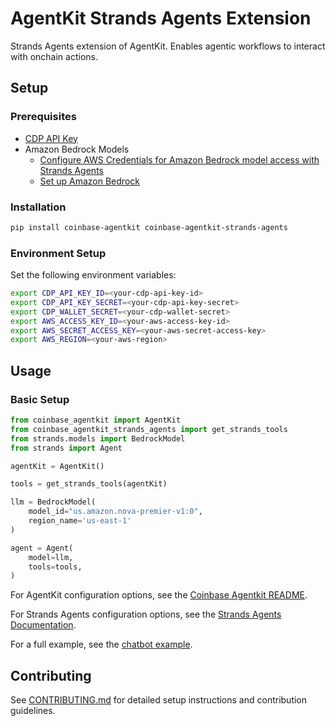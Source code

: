 # AgentKit Strands Agents Extension

Strands Agents extension of AgentKit. Enables agentic workflows to interact with onchain actions.

## Setup

### Prerequisites

- [CDP API Key](https://portal.cdp.coinbase.com/access/api)
- Amazon Bedrock Models
    - [Configure AWS Credentials for Amazon Bedrock model access with Strands Agents](https://docs.aws.amazon.com/cli/latest/userguide/cli-configure-envvars.html)
    - [Set up Amazon Bedrock](https://docs.aws.amazon.com/bedrock/latest/userguide/getting-started.html)

### Installation

```bash
pip install coinbase-agentkit coinbase-agentkit-strands-agents
```

### Environment Setup

Set the following environment variables:

```bash
export CDP_API_KEY_ID=<your-cdp-api-key-id>
export CDP_API_KEY_SECRET=<your-cdp-api-key-secret>
export CDP_WALLET_SECRET=<your-cdp-wallet-secret>
export AWS_ACCESS_KEY_ID=<your-aws-access-key-id>
export AWS_SECRET_ACCESS_KEY=<your-aws-secret-access-key>
export AWS_REGION=<your-aws-region>
```

## Usage

### Basic Setup

```python
from coinbase_agentkit import AgentKit
from coinbase_agentkit_strands_agents import get_strands_tools
from strands.models import BedrockModel
from strands import Agent

agentKit = AgentKit()

tools = get_strands_tools(agentKit)

llm = BedrockModel(
    model_id="us.amazon.nova-premier-v1:0",
    region_name='us-east-1'
)

agent = Agent(
    model=llm,
    tools=tools,
)
```

For AgentKit configuration options, see the [Coinbase Agentkit README](https://github.com/coinbase/agentkit/blob/master/python/coinbase-agentkit/README.md).

For Strands Agents configuration options, see the [Strands Agents Documentation](https://strandsagents.com/latest/).

For a full example, see the [chatbot example](https://github.com/coinbase/agentkit/blob/main/python/examples/strands-agents-cdp-smart-wallet-chatbot/chatbot.py).

## Contributing

See [CONTRIBUTING.md](https://github.com/coinbase/agentkit/blob/master/CONTRIBUTING.md) for detailed setup instructions and contribution guidelines.